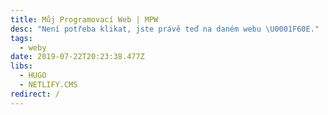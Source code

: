 ```yaml
---
title: Můj Programovací Web | MPW
desc: "Není potřeba klikat, jste právě teď na daném webu \U0001F60E."
tags:
  - weby
date: 2019-07-22T20:23:38.477Z
libs:
  - HUGO
  - NETLIFY.CMS
redirect: /
---
```

 
